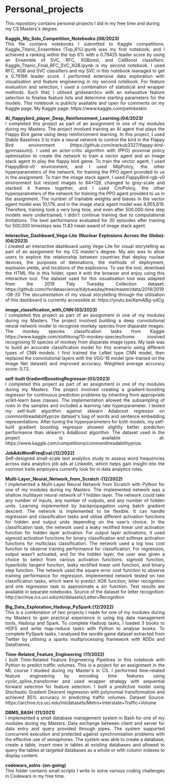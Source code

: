 # Personal_projects
<p>This repository contains personal projects I did in my free time and during my CS Masters's degree.</p>
 <p align="justify">
<strong>Kaggle_My_Solo_Competition_Notebooks:(06/2023)</strong> <br />
This file contains notebooks I submitted to Kaggle competitions. Kaggle_Titanic_Ensembles (Top_6%).ipynb was my first notebook, and I achieved a ranking within the top 6% with a 0.79425 leader score by using an Ensemble of SVC, RFC, XGBoost, and CatBoost classifiers. Kaggle_Titanic_Final_RFC_SVC_XGB.ipynb is my second notebook. I used RFC, XGB and SVC classifiers and my SVC in this notebook managed to get a 0.79186 leader score. I performed extensive data exploration with visualisation and feature engineering in my second notebook. For feature evaluation and selection, I used a combination of statistical and wrapper methods. Such that; I utilised gridsearchcv with an exhaustive feature selection to finalise feature lists and determine starting parameters for the models. This notebook is publicly available and open for comments on my Kaggle page. 
My Kaggle page: https://www.kaggle.com/pelinkeskin  <br/>
 </p>
 <p align="justify">
<strong>AI_flappybird_player_Deep_Reinforcement_Learning:(04/2023)</strong> <br /> 
I completed this project as part of an assignment in one of my modules during my Masters. The project involved training an AI agent that plays the Flappy Bird game using deep reinforcement learning. In this project, I used Stable Baselines 3 to train a neural network to control the bird in the Flappy Bird environment (https://github.com/markub3327/flappy-bird-gymnasium)). I used an actor-critic algorithm with (PPO) proximal policy optimisation to create the network to train a vector agent and an Image stack agent to play the flappy bird game. To train the vector agent, I used FlappyBird-v0 environment, and I used MlpPolicy, the other hyperparameters of the network, for training the PPO agent provided to us in the assignment. To train the image stack agent, I used FlappyBird-rgb-v0 environment but resized images to 64*128, changed to grey-scale and stacked 4 frames together, and I used CnnPolicy, the other hyperparameters of the network for training the PPO agent provided to us in the assignment. The number of trainable weights and biases in the vector agent model was 10,179, and in the image stack agent model was 4,955,619. Therefore, training took a very long time, and even after 500.000-time step models were undertrained, I didn't continue training due to computational limitations. The best performance evaluated for 30 episodes after training for  500,000 timesteps  was 11.83 mean award of  image stack agent. 
  <br/>
 </p>
  <p align="justify">
<strong>Interactive_Dashboard_Vega-Lite (Nuclear Explosions Across the Globe):(04/2023)</strong> <br /> 
I created an interactive dashboard using Vega-Lite for visual storytelling as part of an assignment for my CS master's degree. My aim was to allow users to explore the relationship between countries that deploy nuclear devices, the purposes of detonations, the methods of deployment, explosion yields, and locations of the explosions. To use the tool, download the HTML file in this folder, open it with the browser and enjoy using this interactive tool. The dataset used for this visualisation tool was adapted from the 2019 Tidy Tuesday Collection dataset: https://github.com/rfordatascience/tidytuesday/tree/master/data/2019/2019-08-20
The documentation of my visual storytelling through the utilisation of this dashboard is currently accessible at: https://youtu.be/KpmABg-ydCg <br/>
 </p>
 <p align="justify">
<strong>image_classification_with_CNN:(03/2023)</strong> <br /> 
I completed this project as part of an assignment in one of my modules during my Masters. The project involved building a deep convolutional neural network model to recognise monkey species from disparate images. The monkey species classification tasks from Kaggle https://www.kaggle.com/slothkong/10-monkey-species/home involved recognising 10 species of monkey from disparate image types. My task was to build an accurate classification model for this scenario using different types of CNN models. I first trained the LeNet type CNN model, then replaced the convolutional layers with the VGG-16 model (pre-trained on the Image Net dataset) and improved accuracy. Weighted average accuracy score: 0.72.
  <br/>
 </p>
 <p align="justify">
<strong>self-built GradientBoostingRegressor:(03/2023)</strong> <br />
I completed this project as part of an assignment in one of my modules during my Masters. The project involved creating a gradient-boosting regressor for continuous prediction problems by inheriting from appropriate scikit-learn base classes. The implementation allowed the subsampling of rows in the samples and included a learning rate hyperparameter. I tested my self-built algorithm against sklearn Adaboost regressor on commonlitreadabilityprize dataset's bag of words and sentence embedding representations. After tuning the hyperparameters for both models, my self-built gradient boosting regressor showed slightly better prediction performance than sklearn's AdaBoost algorithm. The dataset used in the project is available at: https://www.kaggle.com/competitions/commonlitreadabilityprize.
 <br/>
  </p>
 <p align="justify">
<strong>JobAdsWordFreqEval:(12/2022)</strong> <br />
Self-designed small-scale text analytics study to assess word frequencies across data analytics job ads at LinkedIn, which helps gain insight into the common traits employers currently look for in data analytics roles.  <br />
  </p>
 <p align="justify">
<strong>Multi-Layer_Neural_Network_from_Scratch :(12/2022)</strong> <br />
I implemented a Multi-Layer Neural Network from Scratch with Python for one of my modules during my Masters. The implemented network was a shallow multilayer neural network of 1 hidden layer. The network could take any number of inputs, any number of outputs, and any number of hidden units. Learning implemented by backpropagation using batch gradient descent. The network is implemented to be flexible. It can handle regression and classification tasks and utilise different activation functions for hidden and output units depending on the user’s choice. In the classification task, the network used a leaky rectified linear unit activation function for hidden layer activation. For output layer activations, it used sigmoid activation functions for binary classification and softmax activation functions for multiclass classification. The network used a log loss cost function to observe training performance for classification. For regression, output wasn’t activated, and for the hidden layer, the user was given a choice to select from various activation functions: sigmoid function, hyperbolic tangent function, leaky rectified linear unit function, and binary step function. The network used the square error cost function to observe training performance for regression. Implemented network tested on two classification tasks, which were to predict XOR function, letter recognition and one regression task to approximate a sin function. Test results are available in separate notebooks. Source of the dataset for letter recognition: http://archive.ics.uci.edu/ml/datasets/Letter+Recognition  <br/>
  </p>
<p align="justify">
<strong>Big_Data_Exploration_Hadoop_PySpark:(12/2022)</strong> <br />
This is a combination of two projects I made for one of my modules during my Masters to gain practical experience in using big data management tools, Hadoop and Spark. To complete Hadoop tasks, I loaded 3 books to HDFS and write map-reduce tasks with Python to analyse books. To complete PySpark tasks, I analysed the wordle game dataset extracted from Twitter  by utilising a sparks multiprocessing framework with RDDs and Dataframes. 
 <br /> 
</p>
 <p align="justify">
<strong>Time-Related_Feature_Engineering :(11/2022)</strong> <br />
I built Time-Related Feature Engineering Pipelines in this notebook with Python to predict traffic volumes. This is a project for an assignment in the ML course I studied during my Master's in CS.  I performed time-related feature engineering by encoding time features using cyclic_spline_transformer and used wrapper strategy with sequential forward selection for feature selection. I built a predictive model using Stochastic Gradient Descent regression with polynomial transformation and achieved 85% accuracy in predicting traffic volumes. Dataset Source: https://archive.ics.uci.edu/ml/datasets/Metro+Interstate+Traffic+Volume  <br />
  </p>
<p align="justify">
<strong>DBMS_BASH :(11/2021)</strong> <br />
I implemented a small database management system in Bash for one of my modules during my Masters. Data exchange between client and server for data entry and query provided through pipes. The system supported concurrent execution and protected against synchronisation problems with the effective use of semaphores. The system was able to create a database, create a table, insert rows in tables at existing databases and allowed to query the tables at targeted databases as a whole or with column indexes to display content. <br /> 
</p>
 <p align="justify">
<strong>codewars_solns :(on-going)</strong> <br />
This folder contains small scripts I write to solve various coding challenges in Codewars in my free time.<br />
 </p>
